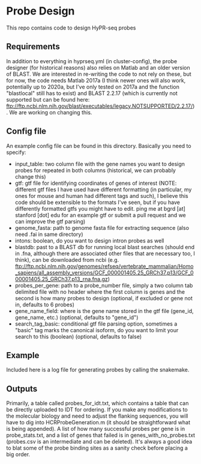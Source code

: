 # Probe Design

This repo contains code to design HyPR-seq probes

## Requirements
In addition to everything in hyprseq.yml (in cluster-config), the probe designer (for historical reasons) also relies on Matlab and an older version of BLAST. We are interested in re-writing the code to not rely on these, but for now, the code needs Matlab 2017a (I think newer ones will also work, potentially up to 2020a, but I've only tested on 2017a and the function "blastlocal" still has to exist) and BLAST 2.2.17 (which is currently not supported but can be found here: ftp://ftp.ncbi.nlm.nih.gov/blast/executables/legacy.NOTSUPPORTED/2.2.17/). We are working on changing this.

## Config file
An example config file can be found in this directory. Basically you need to specify:
- input_table: two column file with the gene names you want to design probes for repeated in both columns (historical, we can probably change this)
- gtf: gtf file for identifying coordinates of genes of interest (NOTE: different gtf files I have used have different formatting (in particular, my ones for mouse and human had different tags and such), I believe this code should be extensible to the formats I've seen, but if you have differently formatted gtfs you might have to edit. ping me at bgrd [at] stanford [dot] edu for an example gtf or submit a pull request and we can improve the gtf parsing)
- genome_fasta: path to genome fasta file for extracting sequence (also need .fai in same directory)
- intons: boolean, do you want to design intron probes as well
- blastdb: past to a BLAST db for running local blast searches (should end in .fna, although there are associated other files that are necessary too, I think), can be downloaded from ncbi (e.g. ftp://ftp.ncbi.nlm.nih.gov/genomes/refseq/vertebrate_mammalian/Homo_sapiens/all_assembly_versions/GCF_000001405.25_GRCh37.p13/GCF_000001405.25_GRCh37.p13_rna.fna.gz)
- probes_per_gene: path to a probe_number file, simply a two column tab delimited file with no header where the first column is genes and the second is how many probes to design (optional, if excluded or gene not in, defaults to 6 probes)
- gene_name_field: where is the gene name stored in the gtf file (gene_id, gene_name, etc.) (optional, defaults to "gene_id")
- search_tag_basic: conditional gtf file parsing option, sometimes a "basic" tag marks the canonical isoform, do you want to limit your search to this (boolean) (optional, defaults to false)

## Example
Included here is a log file for generating probes by calling the snakemake. 

## Outputs
Primarily, a table called probes_for_idt.txt, which contains a table that can be directly uploaded to IDT for ordering. If you make any modifications to the molecular biology and need to adjust the flanking sequences, you will have to dig into HCRProbeGeneration.m (it should be straightforward what is being appended). A list of how many successful probes per gene is in probe_stats.txt, and a list of genes that failed is in genes_with_no_probes.txt (probes.csv is an intermediate and can be deleted). It's always a good idea to blat some of the probe binding sites as a sanity check before placing a big order.
